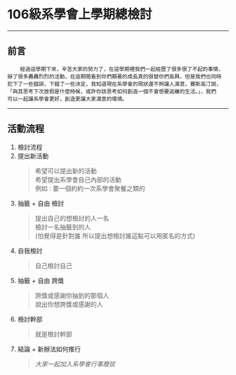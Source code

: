 # **106級系學會上學期總檢討** #
--------------------------------

## 前言
````
	經過這學期下來，辛苦大家的努力了，在這學期裡我們一起經歷了很多很了不起的事情，
辦了很多轟轟烈烈的活動，在這期間看到你們顯著的成長真的很替你們高興，但是我們也同時
犯下了一些錯誤，下錯了一些決定，我知道現在系學會的現狀還不夠讓人滿意，賽斯高汀說，
「與其思考下次放假是什麼時候，或許你該思考如何創造一個不會想要逃離的生活。」，我們
可以一起讓系學會更好，創造更讓大家滿意的環境。
````
----------------------------------

**活動流程**
-------------------------------------
1. 檢討流程
2. 提出新活動
	>希望可以提出新的活動  
	希望提出系學會自己內部的活動  
	例如 : 要一個約約一次系學會聚餐之類的
3. 抽籤 + 自由 檢討
	>提出自己的想檢討的人一名  
	檢討一名抽籤到的人  
	(怕覺得是針對誰 所以提出想檢討誰這點可以用匿名的方式)
4. 自我檢討
	>自己檢討自己
5. 抽籤 + 自由 誇獎
	>誇獎或感謝你抽到的那個人  
	說出你想誇獎或感謝的人
6. 檢討幹部
	>就是檢討幹部
7. 結論 + 新辦法如何推行
	>*大家一起加入系學會行事曆拔*

